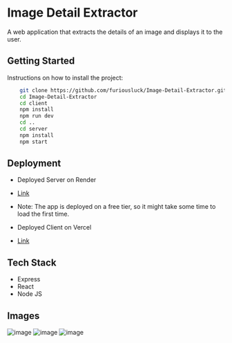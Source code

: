 # Image Detail Extractor

A web application that extracts the details of an image and displays it to the user.

## Getting Started

Instructions on how to install the project:

```bash
    git clone https://github.com/furiousluck/Image-Detail-Extractor.git
    cd Image-Detail-Extractor
    cd client
    npm install
    npm run dev
    cd ..
    cd server
    npm install
    npm start
```

## Deployment
- Deployed Server on Render
- [Link](https://img-detail-extractor.onrender.com)
- Note: The app is deployed on a free tier, so it might take some time to load the first time.

- Deployed Client on Vercel
- [Link](https://image-detail-extractor.vercel.app)


## Tech Stack

- Express
- React
- Node JS

## Images
![image](https://github.com/furiousluck/Image-Detail-Extractor/assets/79402080/3bb3f519-75e2-4fd6-87d0-d9a16d3649ba)
![image](https://github.com/furiousluck/Image-Detail-Extractor/assets/79402080/f3cc1cd6-bcc0-4586-ae77-c8341fca0f74)
![image](https://github.com/furiousluck/Image-Detail-Extractor/assets/79402080/45c95a2a-f1e2-48b8-a688-7d11e6bd56da)


